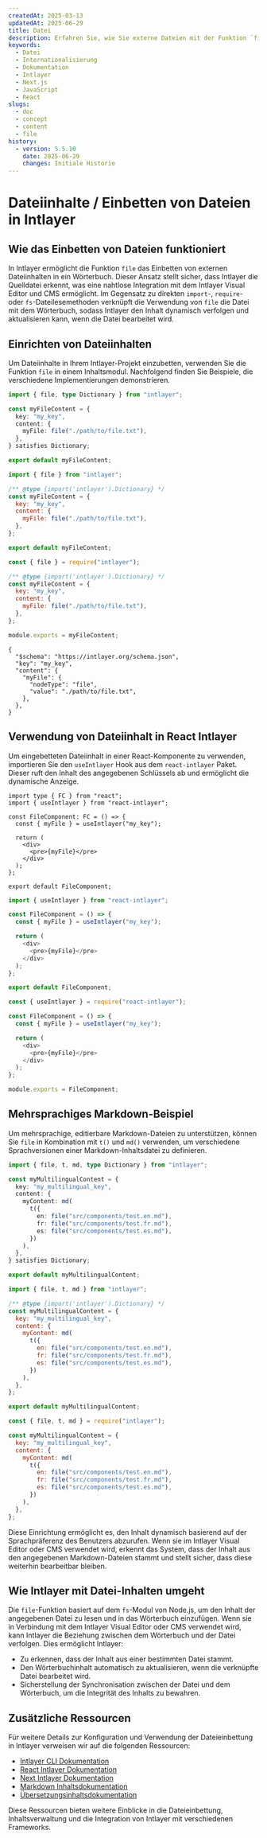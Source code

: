 ```yaml
---
createdAt: 2025-03-13
updatedAt: 2025-06-29
title: Datei
description: Erfahren Sie, wie Sie externe Dateien mit der Funktion `file` in Ihr Inhaltsverzeichnis einbetten. Diese Dokumentation erklärt, wie Intlayer Dateien dynamisch verknüpft und verwaltet.
keywords:
  - Datei
  - Internationalisierung
  - Dokumentation
  - Intlayer
  - Next.js
  - JavaScript
  - React
slugs:
  - doc
  - concept
  - content
  - file
history:
  - version: 5.5.10
    date: 2025-06-29
    changes: Initiale Historie
---
```


# Dateiinhalte / Einbetten von Dateien in Intlayer

## Wie das Einbetten von Dateien funktioniert

In Intlayer ermöglicht die Funktion `file` das Einbetten von externen Dateiinhalten in ein Wörterbuch. Dieser Ansatz stellt sicher, dass Intlayer die Quelldatei erkennt, was eine nahtlose Integration mit dem Intlayer Visual Editor und CMS ermöglicht. Im Gegensatz zu direkten `import`-, `require`- oder `fs`-Dateilesemethoden verknüpft die Verwendung von `file` die Datei mit dem Wörterbuch, sodass Intlayer den Inhalt dynamisch verfolgen und aktualisieren kann, wenn die Datei bearbeitet wird.

## Einrichten von Dateiinhalten

Um Dateiinhalte in Ihrem Intlayer-Projekt einzubetten, verwenden Sie die Funktion `file` in einem Inhaltsmodul. Nachfolgend finden Sie Beispiele, die verschiedene Implementierungen demonstrieren.

```typescript fileName="**/*.content.ts" contentDeclarationFormat="typescript"
import { file, type Dictionary } from "intlayer";

const myFileContent = {
  key: "my_key",
  content: {
    myFile: file("./path/to/file.txt"),
  },
} satisfies Dictionary;

export default myFileContent;
```

```javascript fileName="**/*.content.mjs" contentDeclarationFormat="esm"
import { file } from "intlayer";

/** @type {import('intlayer').Dictionary} */
const myFileContent = {
  key: "my_key",
  content: {
    myFile: file("./path/to/file.txt"),
  },
};

export default myFileContent;
```

```javascript fileName="**/*.content.cjs" contentDeclarationFormat="commonjs"
const { file } = require("intlayer");

/** @type {import('intlayer').Dictionary} */
const myFileContent = {
  key: "my_key",
  content: {
    myFile: file("./path/to/file.txt"),
  },
};

module.exports = myFileContent;
```

```json5 fileName="**/*.content.json" contentDeclarationFormat="json"
{
  "$schema": "https://intlayer.org/schema.json",
  "key": "my_key",
  "content": {
    "myFile": {
      "nodeType": "file",
      "value": "./path/to/file.txt",
    },
  },
}
```

## Verwendung von Dateiinhalt in React Intlayer

Um eingebetteten Dateiinhalt in einer React-Komponente zu verwenden, importieren Sie den `useIntlayer` Hook aus dem `react-intlayer` Paket. Dieser ruft den Inhalt des angegebenen Schlüssels ab und ermöglicht die dynamische Anzeige.

```tsx fileName="**/*.tsx" codeFormat="typescript"
import type { FC } from "react";
import { useIntlayer } from "react-intlayer";

const FileComponent: FC = () => {
  const { myFile } = useIntlayer("my_key");

  return (
    <div>
      <pre>{myFile}</pre>
    </div>
  );
};

export default FileComponent;
```

```javascript fileName="**/*.mjx" codeFormat="esm"
import { useIntlayer } from "react-intlayer";

const FileComponent = () => {
  const { myFile } = useIntlayer("my_key");

  return (
    <div>
      <pre>{myFile}</pre>
    </div>
  );
};

export default FileComponent;
```

```javascript fileName="**/*.cjs" codeFormat="commonjs"
const { useIntlayer } = require("react-intlayer");

const FileComponent = () => {
  const { myFile } = useIntlayer("my_key");

  return (
    <div>
      <pre>{myFile}</pre>
    </div>
  );
};

module.exports = FileComponent;
```

## Mehrsprachiges Markdown-Beispiel

Um mehrsprachige, editierbare Markdown-Dateien zu unterstützen, können Sie `file` in Kombination mit `t()` und `md()` verwenden, um verschiedene Sprachversionen einer Markdown-Inhaltsdatei zu definieren.

```typescript fileName="**/*.content.ts" contentDeclarationFormat="typescript"
import { file, t, md, type Dictionary } from "intlayer";

const myMultilingualContent = {
  key: "my_multilingual_key",
  content: {
    myContent: md(
      t({
        en: file("src/components/test.en.md"),
        fr: file("src/components/test.fr.md"),
        es: file("src/components/test.es.md"),
      })
    ),
  },
} satisfies Dictionary;

export default myMultilingualContent;
```

```javascript fileName="**/*.content.mjs" contentDeclarationFormat="esm"
import { file, t, md } from "intlayer";

/** @type {import('intlayer').Dictionary} */
const myMultilingualContent = {
  key: "my_multilingual_key",
  content: {
    myContent: md(
      t({
        en: file("src/components/test.en.md"),
        fr: file("src/components/test.fr.md"),
        es: file("src/components/test.es.md"),
      })
    ),
  },
};

export default myMultilingualContent;
```

```javascript fileName="**/*.content.cjs" contentDeclarationFormat="commonjs"
const { file, t, md } = require("intlayer");

const myMultilingualContent = {
  key: "my_multilingual_key",
  content: {
    myContent: md(
      t({
        en: file("src/components/test.en.md"),
        fr: file("src/components/test.fr.md"),
        es: file("src/components/test.es.md"),
      })
    ),
  },
};
```

Diese Einrichtung ermöglicht es, den Inhalt dynamisch basierend auf der Sprachpräferenz des Benutzers abzurufen. Wenn sie im Intlayer Visual Editor oder CMS verwendet wird, erkennt das System, dass der Inhalt aus den angegebenen Markdown-Dateien stammt und stellt sicher, dass diese weiterhin bearbeitbar bleiben.

## Wie Intlayer mit Datei-Inhalten umgeht

Die `file`-Funktion basiert auf dem `fs`-Modul von Node.js, um den Inhalt der angegebenen Datei zu lesen und in das Wörterbuch einzufügen. Wenn sie in Verbindung mit dem Intlayer Visual Editor oder CMS verwendet wird, kann Intlayer die Beziehung zwischen dem Wörterbuch und der Datei verfolgen. Dies ermöglicht Intlayer:

- Zu erkennen, dass der Inhalt aus einer bestimmten Datei stammt.
- Den Wörterbuchinhalt automatisch zu aktualisieren, wenn die verknüpfte Datei bearbeitet wird.
- Sicherstellung der Synchronisation zwischen der Datei und dem Wörterbuch, um die Integrität des Inhalts zu bewahren.

## Zusätzliche Ressourcen

Für weitere Details zur Konfiguration und Verwendung der Dateieinbettung in Intlayer verweisen wir auf die folgenden Ressourcen:

- [Intlayer CLI Dokumentation](https://github.com/aymericzip/intlayer/blob/main/docs/docs/de/intlayer_cli.md)
- [React Intlayer Dokumentation](https://github.com/aymericzip/intlayer/blob/main/docs/docs/de/intlayer_with_create_react_app.md)
- [Next Intlayer Dokumentation](https://github.com/aymericzip/intlayer/blob/main/docs/docs/de/intlayer_with_nextjs_15.md)
- [Markdown Inhaltsdokumentation](https://github.com/aymericzip/intlayer/blob/main/docs/docs/de/dictionary/markdown.md)
- [Übersetzungsinhaltsdokumentation](https://github.com/aymericzip/intlayer/blob/main/docs/docs/de/dictionary/translation.md)

Diese Ressourcen bieten weitere Einblicke in die Dateieinbettung, Inhaltsverwaltung und die Integration von Intlayer mit verschiedenen Frameworks.
